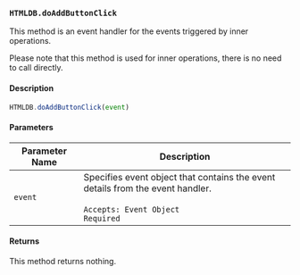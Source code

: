 ### `HTMLDB.doAddButtonClick`

This method is an event handler for the events triggered by inner operations.

Please note that this method is used for inner operations, there is no need to call directly.

#### Description

```javascript
HTMLDB.doAddButtonClick(event)
```

#### Parameters

| Parameter Name             | Description                               |
| -------------------------- | ----------------------------------------- |
| `event` | Specifies event object that contains the event details from the event handler.<br><br>`Accepts: Event Object`<br>`Required` |

#### Returns

This method returns nothing.